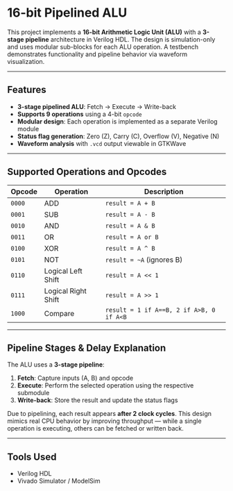#  16-bit Pipelined ALU

This project implements a **16-bit Arithmetic Logic Unit (ALU)** with a **3-stage pipeline** architecture in Verilog HDL. The design is simulation-only and uses modular sub-blocks for each ALU operation. A testbench demonstrates functionality and pipeline behavior via waveform visualization.

---

##  Features

- **3-stage pipelined ALU**: Fetch → Execute → Write-back
- **Supports 9 operations** using a 4-bit `opcode`
- **Modular design**: Each operation is implemented as a separate Verilog module
- **Status flag generation**: Zero (Z), Carry (C), Overflow (V), Negative (N)
- **Waveform analysis** with `.vcd` output viewable in GTKWave

---

##  Supported Operations and Opcodes

| Opcode   | Operation           | Description                                |
|----------|---------------------|--------------------------------------------|
| `0000`   | ADD                 | `result = A + B`                           |
| `0001`   | SUB                 | `result = A - B`                           |
| `0010`   | AND                 | `result = A & B`                           |
| `0011`   | OR                  | `result = A or B`                          |
| `0100`   | XOR                 | `result = A ^ B`                           |
| `0101`   | NOT                 | `result = ~A` (ignores B)                  |
| `0110`   | Logical Left Shift  | `result = A << 1`                          |
| `0111`   | Logical Right Shift | `result = A >> 1`                          |
| `1000`   | Compare             | `result = 1 if A==B, 2 if A>B, 0 if A<B`   |

---

##  Pipeline Stages & Delay Explanation

The ALU uses a **3-stage pipeline**:

1. **Fetch**: Capture inputs (A, B) and opcode
2. **Execute**: Perform the selected operation using the respective submodule
3. **Write-back**: Store the result and update the status flags

Due to pipelining, each result appears **after 2 clock cycles**. This design mimics real CPU behavior by improving throughput — while a single operation is executing, others can be fetched or written back.

---

##  Tools Used

- Verilog HDL
- Vivado Simulator / ModelSim



